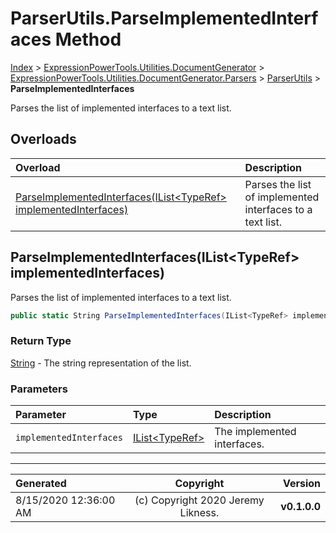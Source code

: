 ﻿# ParserUtils.ParseImplementedInterfaces Method

[Index](../index.md) > [ExpressionPowerTools.Utilities.DocumentGenerator](ExpressionPowerTools.Utilities.DocumentGenerator.a.md) > [ExpressionPowerTools.Utilities.DocumentGenerator.Parsers](ExpressionPowerTools.Utilities.DocumentGenerator.Parsers.n.md) > [ParserUtils](ExpressionPowerTools.Utilities.DocumentGenerator.Parsers.ParserUtils.cs.md) > **ParseImplementedInterfaces**

Parses the list of implemented interfaces to a text list.

## Overloads

| Overload | Description |
| :-- | :-- |
| [ParseImplementedInterfaces(IList&lt;TypeRef> implementedInterfaces)](#parseimplementedinterfacesilisttyperef-implementedinterfaces) | Parses the list of implemented interfaces to a text list. |
## ParseImplementedInterfaces(IList&lt;TypeRef> implementedInterfaces)

Parses the list of implemented interfaces to a text list.

```csharp
public static String ParseImplementedInterfaces(IList<TypeRef> implementedInterfaces)
```

### Return Type

 [String](https://docs.microsoft.com/dotnet/api/system.string)  - The string representation of the list.

### Parameters

| Parameter | Type | Description |
| :-- | :-- | :-- |
| `implementedInterfaces` | [IList&lt;TypeRef>](https://docs.microsoft.com/dotnet/api/system.collections.generic.ilist-1) | The implemented interfaces. |



---

| Generated | Copyright | Version |
| :-- | :-: | --: |
| 8/15/2020 12:36:00 AM | (c) Copyright 2020 Jeremy Likness. | **v0.1.0.0** |
